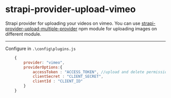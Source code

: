 # strapi-provider-upload-vimeo

Strapi provider for uploading your videos on vimeo. You can use [strapi-provider-upload-multiple-provider](https://www.npmjs.com/package/strapi-provider-upload-multiple-provider) npm module for uploading images on different module.


---
Configure in ```.\config\plugins.js```
```js
    {
        provider: "vimeo",
        providerOptions:{
            accessToken : "ACCESS_TOKEN", //upload and delete permissions
            clientSecret : "CLIENT_SECRET",
            clientId : "CLIENT_ID"
        }
    }
```


